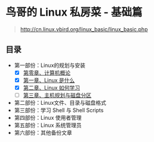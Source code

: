 # 鸟哥的 Linux 私房菜 - 基础篇

> <http://cn.linux.vbird.org/linux_basic/linux_basic.php>

## 目录

- 第一部份：Linux的规划与安装
  - [x] [第零章、计算机概论](00_introduction_to_computer)
  - [x] [第一章、Linux 是什么](01_what_is_linux)
  - [x] [第二章、Linux 如何学习](02_how_to_learn)
  - [ ] [第三章、主机规划与磁盘分区](03_planning_and_partition)
- 第二部份：Linux文件、目录与磁盘格式
- 第三部份：学习 Shell 与 Shell Scripts
- 第四部份：Linux 使用者管理
- 第五部份：Linux 系统管理员
- 第六部份：其他备份文章
